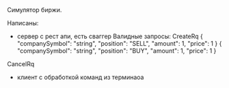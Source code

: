 Симулятор биржи.

Написаны:
- сервер с рест апи, есть сваггер
Валидные запросы:
CreateRq
{
  "companySymbol": "string",
  "position": "SELL",
  "amount": 1,
  "price": 1
}
{
  "companySymbol": "string",
  "position": "BUY",
  "amount": 1,
  "price": 1
}

CancelRq

- клиент с обработкой команд из терминаоа